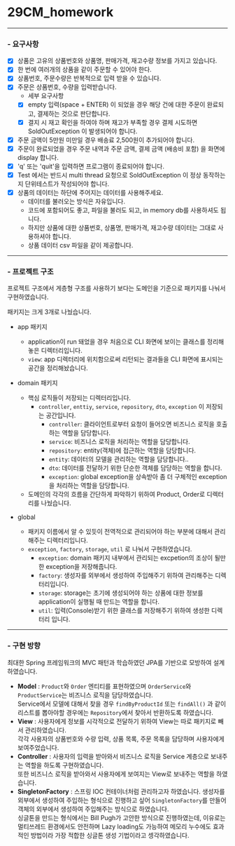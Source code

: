 # 29CM_homework
---

### - 요구사항
- [x] 상품은 고유의 상품번호와 상품명, 판매가격, 재고수량 정보를 가지고 있습니다.
- [x] 한 번에 여러개의 상품을 같이 주문할 수 있어야 한다.
- [x] 상품번호, 주문수량은 반복적으로 입력 받을 수 있습니다.
- [x] 주문은 상품번호, 수량을 입력받습니다.
  - 세부 요구사항
  - [x] empty 입력(space + ENTER) 이 되었을 경우 해당 건에 대한 주문이 완료되고, 결제하는 것으로 판단합니다.
  - [x] 결지 시 재고 확인을 하여야 하며 재고가 부족할 경우 결제 시도하면 SoldOutException 이 발생되어야 합니다.
- [x] 주문 금액이 5만원 미만일 경우 배송료 2,500원이 추가되어야 합니다.
- [x] 주문이 완료되었을 경우 주문 내역과 주문 금액, 결제 금액 (배송비 포함) 을 화면에 display 합니다.
- [x] 'q' 또는 'quit'을 입력하면 프로그램이 종료되어야 합니다.
- [x] Test 에서는 반드시 multi thread 요청으로 SoldOutException 이 정상 동작하는지 단위테스트가 작성되어야 합니다.
- [x] 상품의 데이터는 하단에 주어지는 데이터를 사용해주세요.
  - 데이터를 불러오는 방식은 자유입니다.
  - 코드에 포함되어도 좋고, 파일을 불러도 되고, in memory db를 사용하셔도 됩니다.
  - 하지만 상품에 대한 상품번호, 상품명, 판매가격, 재고수량 데이터는 그대로 사용하셔야 합니다.
  - 상품 데이터 csv 파일을 같이 제공합니다.
     
---

### - 프로젝트 구조

프로젝트 구조에서 게층형 구조를 사용하기 보다는 도메인을 기준으로 패키지를 나눠서 구현하였습니다.

패키지는 크게 3개로 나눴습니다.

- app 패키지
  - application이 run 돼었을 경우 처음으로 CLI 화면에 보이는 클래스를 정리해놓은 디렉터리입니다.
  - `view`: app 디렉터리에 위치함으로써 리턴되는 결과들을 CLI 화면에 표시되는 공간을 정리해놨습니다.

- domain 패키지
  - 핵심 로직들이 저장되는 디렉터리입니다.
    - `controller`, `enttiy`, `service`, `repository`, `dto`, `exception` 이 저장되는 공간입니다.
      - `controller`: 클라이언트로부터 요청이 들어오면 비즈니스 로직을 호출하는 역할을 담당합니다.
      - `service`: 비즈니스 로직을 처리하는 역할을 담당합니다.
      - `repository`: entity(객체)에 접근하는 역할을 담당합니다.
      - `entity`: 데이터의 모델을 관리하는 역할을 담당합니다..
      - `dto`: 데이터를 전달하기 위한 단순한 객체를 담당하는 역할을 합니다.
      - `exception`: global exception을 상속받아 좀 더 구체적인 exception을 처리하는 역할을 담당합니다.
  - 도메인의 각각의 흐름을 간단하게 파악하기 위하여 Product, Order로 디렉터리를 나눴습니다.
  
- global
  - 패키지 이름에서 알 수 있듯이 전역적으로 관리되어야 하는 부분에 대해서 관리해주는 디렉터리입니다.
  - `exception`, `factory`, `storage`, `util` 로 나눠서 구현하였습니다.
    - `exception`: domain 패키지 내부에서 관리되는 excpetion의 조상이 될만한 exception을 저장해줍니다.
    - `factory`: 생성자를 외부에서 생성하여 주입해주기 위하여 관리해주는 디렉터리입니다.
    - `storage`: storage는 초기에 생성되어야 하는 상품에 대한 정보를 application이 실행될 때 만드는 역할을 합니다.
    - `util`: 입력(Console)받기 위한 클래스를 저장해주기 위하여 생성한 디렉터리 입니다.


---

### - 구현 방향

최대한 Spring 프레임워크의 MVC 패턴과 학습하였던 JPA를 기반으로 모방하여 설계하였습니다.
- **Model** : `Product`와 `Order` 엔티티를 표현하였으며 `OrderService`와 `ProductService`는 비즈니스 로직을 담당하였습니다. </br>
Service에서 모델에 대해서 찾을 경우 `findByProductId` 또는 `findAll()` 과 같이 리스트를 뽑아야할 경우에는 `Repository`에서 찾아서 반환하도록 하였습니다. 
- **View** : 사용자에게 정보를 시각적으로 전달하기 위하여 View는 따로 패키지로 빼서 관리하였습니다. </br>
각각 사용자의 상품번호와 수량 입력, 상품 목록, 주문 목록을 담당하며 사용자에게 보여주었습니다.
- **Controller** : 사용자의 입력을 받아와서 비즈니스 로직을 Service 계층으로 보내주는 역할을 하도록 구현하였습니다. </br>
또한 비즈니스 로직을 받아와서 사용자에게 보여지는 View로 보내주는 역할을 하였습니다.
- **SingletonFactory** : 스프링 IOC 컨테이너처럼 관리하고자 하였습니다. 생성자를 외부에서 생성하여 주입하는 형식으로 진행하고 싶어 `SingletonFactory`를 만들어 객체의 외부에서 생성하여 주입해주는 방식으로 하였습니다. </br>
싱글톤을 만드는 형식에서는 Bill Pugh가 고안한 방식으로 진행하였는데, 이유로는 멀티쓰레드 환경에서도 안전하며 Lazy loading도 가능하여 메모리 누수에도 효과적인 방법이라 가장 적합한 싱글톤 생성 기법이라고 셍각하였습니다.
